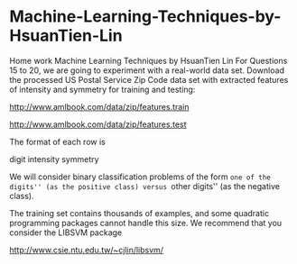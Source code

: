 Machine-Learning-Techniques-by-HsuanTien-Lin
============================================

Home work Machine Learning Techniques by HsuanTien Lin
For Questions 15 to 20, we are going to experiment with a real-world data set. Download the processed US Postal Service Zip Code data set with extracted features of intensity and symmetry for training and testing:

http://www.amlbook.com/data/zip/features.train

http://www.amlbook.com/data/zip/features.test

The format of each row is

digit intensity symmetry 

We will consider binary classification problems of the form ``one of the digits'' (as the positive class) versus ``other digits'' (as the negative class).

The training set contains thousands of examples, and some quadratic programming packages cannot handle this size. We recommend that you consider the LIBSVM package

http://www.csie.ntu.edu.tw/~cjlin/libsvm/
